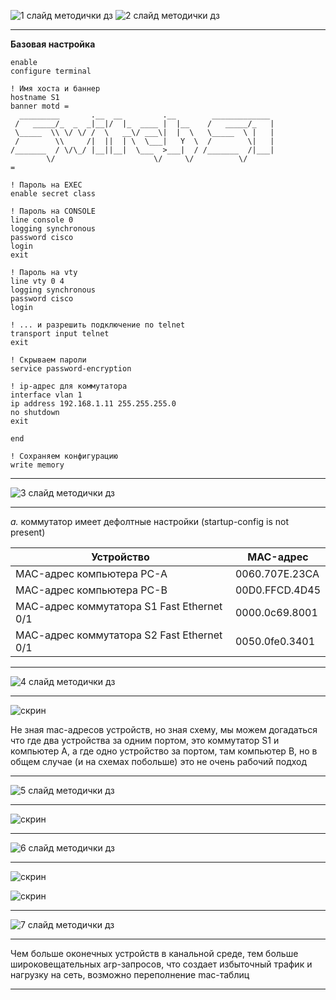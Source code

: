 

![1 слайд методички дз](images/02/01.png)
![2 слайд методички дз](images/02/02.png)

---

**Базовая настройка**

```
enable
configure terminal

! Имя хоста и баннер
hostname S1
banner motd = 
  _________       .__  __         .__        _____________ 
 /   _____/_  _  _|__|/  |_  ____ |  |__    /   _____/_   |
 \_____  \\ \/ \/ /  \   __\/ ___\|  |  \   \_____  \ |   |
 /        \\     /|  ||  | \  \___|   Y  \  /        \|   |
/_______  / \/\_/ |__||__|  \___  >___|  / /_______  /|___|
        \/                      \/     \/          \/      
=

! Пароль на EXEC
enable secret class

! Пароль на CONSOLE
line console 0
logging synchronous
password cisco
login
exit

! Пароль на vty
line vty 0 4
logging synchronous
password cisco
login

! ... и разрешить подключение по telnet
transport input telnet
exit

! Скрываем пароли
service password-encryption

! ip-адрес для коммутатора
interface vlan 1
ip address 192.168.1.11 255.255.255.0
no shutdown
exit

end

! Сохраняем конфигурацию
write memory
```

---

![3 слайд методички дз](images/02/03.png)

---

*a.* коммутатор имеет дефолтные настройки (startup-config is not present)

| Устройство                                 | MAC-адрес           |
|--------------------------------------------|---------------------|
| MAC-адрес компьютера PC-A                  | 0060.707E.23CA      |
| MAC-адрес компьютера PC-B                  | 00D0.FFCD.4D45      |
| МАС-адрес коммутатора S1 Fast Ethernet 0/1 | 0000.0c69.8001      |
| МАС-адрес коммутатора S2 Fast Ethernet 0/1 | 0050.0fe0.3401      |

---

![4 слайд методички дз](images/02/04.png)

---

![скрин](images/02/a/2.png)

Не зная mac-адресов устройств, но зная схему, мы можем догадаться что где два устройства за одним портом, это коммутатор S1 и компьютер А, а где одно устройство за портом, там компьютер B, но в общем случае (и на схемах побольше) это не очень рабочий подход

---

![5 слайд методички дз](images/02/05.png)

---

![скрин](images/02/a/3.png)

---

![6 слайд методички дз](images/02/06.png)

----

![скрин](images/02/a/4-ab.png)

![скрин](images/02/a/4-c.png)

----

![7 слайд методички дз](images/02/07.png)

---

Чем больше оконечных устройств в канальной среде, тем больше широковещательных arp-запросов, что создает избыточный трафик и нагрузку на сеть, возможно переполнение mac-таблиц

---